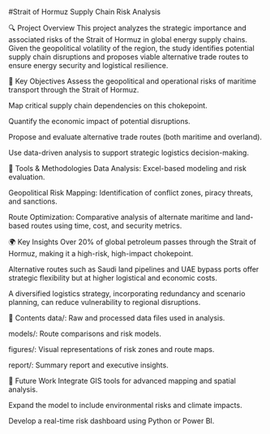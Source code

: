 #Strait of Hormuz Supply Chain Risk Analysis

🔍 Project Overview
This project analyzes the strategic importance and associated risks of the Strait of Hormuz in global energy supply chains. Given the geopolitical volatility of the region, the study identifies potential supply chain disruptions and proposes viable alternative trade routes to ensure energy security and logistical resilience.

📌 Key Objectives
Assess the geopolitical and operational risks of maritime transport through the Strait of Hormuz.

Map critical supply chain dependencies on this chokepoint.

Quantify the economic impact of potential disruptions.

Propose and evaluate alternative trade routes (both maritime and overland).

Use data-driven analysis to support strategic logistics decision-making.

🧰 Tools & Methodologies
Data Analysis: Excel-based modeling and risk evaluation.

Geopolitical Risk Mapping: Identification of conflict zones, piracy threats, and sanctions.

Route Optimization: Comparative analysis of alternate maritime and land-based routes using time, cost, and security metrics.

🌍 Key Insights
Over 20% of global petroleum passes through the Strait of Hormuz, making it a high-risk, high-impact chokepoint.

Alternative routes such as Saudi land pipelines and UAE bypass ports offer strategic flexibility but at higher logistical and economic costs.

A diversified logistics strategy, incorporating redundancy and scenario planning, can reduce vulnerability to regional disruptions.

📁 Contents
data/: Raw and processed data files used in analysis.

models/: Route comparisons and risk models.

figures/: Visual representations of risk zones and route maps.

report/: Summary report and executive insights.

📌 Future Work
Integrate GIS tools for advanced mapping and spatial analysis.

Expand the model to include environmental risks and climate impacts.

Develop a real-time risk dashboard using Python or Power BI.
